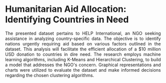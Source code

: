 # Humanitarian Aid Allocation: Identifying Countries in Need
<p align='justify'>The presented dataset pertains to HELP International, an NGO seeking assistance in analyzing country-specific data. The objective is to identify nations urgently requiring aid based on various factors outlined in the dataset. This analysis will facilitate the efficient allocation of a $10 million USD donation to countries in dire need. The research employs machine learning algorithms, including K-Means and Hierarchical Clustering, to build a model that addresses the NGO's concern. Graphical representations and charts were utilized to evaluate the dataset and make informed decisions regarding the chosen clustering algorithms.</p>
